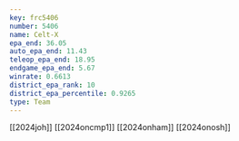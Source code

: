 ```yaml
---
key: frc5406
number: 5406
name: Celt-X
epa_end: 36.05
auto_epa_end: 11.43
teleop_epa_end: 18.95
endgame_epa_end: 5.67
winrate: 0.6613
district_epa_rank: 10
district_epa_percentile: 0.9265
type: Team
---
```

[[2024joh]]
[[2024oncmp1]]
[[2024onham]]
[[2024onosh]]

